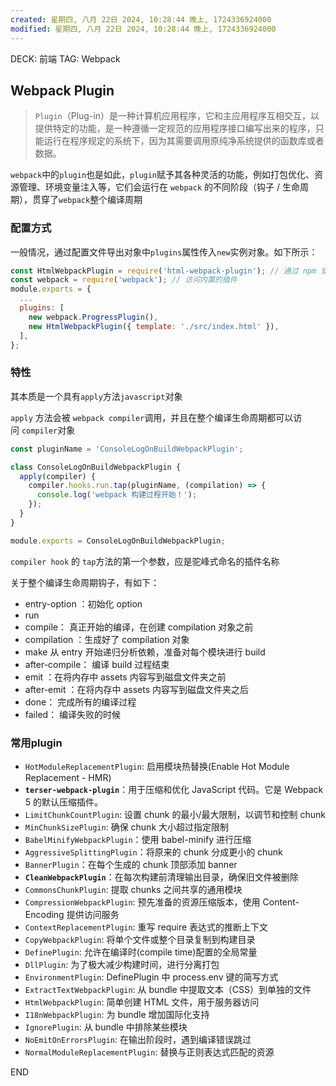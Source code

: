 ```yaml
---
created: 星期四, 八月 22日 2024, 10:28:44 晚上, 1724336924000
modified: 星期四, 八月 22日 2024, 10:28:44 晚上, 1724336924000
---
```


DECK: 前端
TAG: Webpack
## Webpack Plugin

>`Plugin`（Plug-in）是一种计算机应用程序，它和主应用程序互相交互，以提供特定的功能，是一种遵循一定规范的应用程序接口编写出来的程序，只能运行在程序规定的系统下，因为其需要调用原纯净系统提供的函数库或者数据。

`webpack`中的`plugin`也是如此，`plugin`赋予其各种灵活的功能，例如打包优化、资源管理、环境变量注入等，它们会运行在 `webpack` 的不同阶段（钩子 / 生命周期），贯穿了`webpack`整个编译周期

### 配置方式

一般情况，通过配置文件导出对象中`plugins`属性传入`new`实例对象。如下所示：

```js
const HtmlWebpackPlugin = require('html-webpack-plugin'); // 通过 npm 安装
const webpack = require('webpack'); // 访问内置的插件
module.exports = {
  ...
  plugins: [
    new webpack.ProgressPlugin(),
    new HtmlWebpackPlugin({ template: './src/index.html' }),
  ],
};
```

### 特性

其本质是一个具有`apply`方法`javascript`对象

`apply` 方法会被 `webpack compiler`调用，并且在整个编译生命周期都可以访问 `compiler`对象

```js
const pluginName = 'ConsoleLogOnBuildWebpackPlugin';

class ConsoleLogOnBuildWebpackPlugin {
  apply(compiler) {
    compiler.hooks.run.tap(pluginName, (compilation) => {
      console.log('webpack 构建过程开始！');
    });
  }
}

module.exports = ConsoleLogOnBuildWebpackPlugin;
```

`compiler hook` 的 `tap`方法的第一个参数，应是驼峰式命名的插件名称

关于整个编译生命周期钩子，有如下：

- entry-option ：初始化 option
- run
- compile： 真正开始的编译，在创建 compilation 对象之前
- compilation ：生成好了 compilation 对象
- make 从 entry 开始递归分析依赖，准备对每个模块进行 build
- after-compile： 编译 build 过程结束
- emit ：在将内存中 assets 内容写到磁盘文件夹之前
- after-emit ：在将内存中 assets 内容写到磁盘文件夹之后
- done： 完成所有的编译过程
- failed： 编译失败的时候

### 常用plugin
- `HotModuleReplacementPlugin`: 启用模块热替换(Enable Hot Module Replacement - HMR)	
- **`terser-webpack-plugin`**：用于压缩和优化 JavaScript 代码。它是 Webpack 5 的默认压缩插件。
- `LimitChunkCountPlugin`: 设置 chunk 的最小/最大限制，以调节和控制 chunk
- `MinChunkSizePlugin`: 确保 chunk 大小超过指定限制
- `BabelMinifyWebpackPlugin`：使用 babel-minify 进行压缩
- `AggressiveSplittingPlugin`：将原来的 chunk 分成更小的 chunk
- `BannerPlugin`：在每个生成的 chunk 顶部添加 banner
- **`CleanWebpackPlugin`**：在每次构建前清理输出目录，确保旧文件被删除
- `CommonsChunkPlugin`: 提取 chunks 之间共享的通用模块
- `CompressionWebpackPlugin`: 预先准备的资源压缩版本，使用 Content-Encoding 提供访问服务
- `ContextReplacementPlugin`: 重写 require 表达式的推断上下文
- `CopyWebpackPlugin`: 将单个文件或整个目录复制到构建目录
- `DefinePlugin`: 允许在编译时(compile time)配置的全局常量
- `DllPlugin`: 为了极大减少构建时间，进行分离打包
- `EnvironmentPlugin`: DefinePlugin 中 process.env 键的简写方式
- `ExtractTextWebpackPlugin`: 从 bundle 中提取文本（CSS）到单独的文件
- `HtmlWebpackPlugin`: 简单创建 HTML 文件，用于服务器访问
- `I18nWebpackPlugin`: 为 bundle 增加国际化支持
- `IgnorePlugin`: 从 bundle 中排除某些模块
- `NoEmitOnErrorsPlugin`: 在输出阶段时，遇到编译错误跳过
- `NormalModuleReplacementPlugin`: 替换与正则表达式匹配的资源

END
<!--ID: 1723044521941-->

